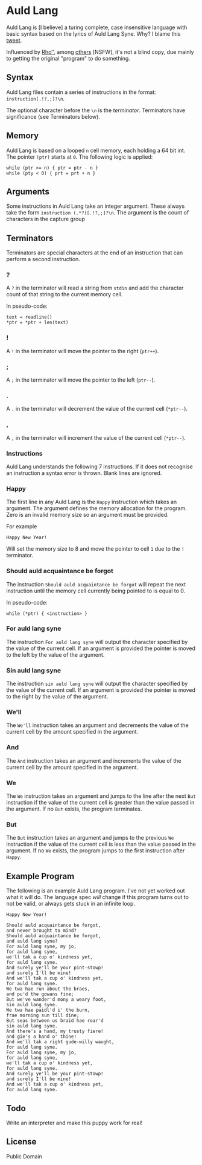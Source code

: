 # Auld Lang

Auld Lang is [I believe] a turing complete, case insensitive language with basic 
syntax based on the lyrics of Auld Lang Syne. Why? I blame this 
[tweet](https://twitter.com/chrisoldwood/status/1211960165496508416).

Influenced by 
[Rho&#8242;&#8242;](https://en.wikipedia.org/wiki/P%E2%80%B2%E2%80%B2), among
[others](https://en.wikipedia.org/wiki/Brainfuck) [NSFW], it's not a blind copy,
due mainly to getting the original "program" to do something.

## Syntax

Auld Lang files contain a series of instructions in the format: 
`instruction[.!?,;]?\n`.

The optional character before the `\n` is the _terminator_. Terminators have 
significance (see Terminators below).

## Memory

Auld Lang is based on a looped `n` cell memory, each holding a 64 bit int. The 
pointer `(ptr)` starts at `0`. The following logic is applied:

```
while (ptr >= n) { ptr = ptr - n }
while (pty < 0) { prt = prt + n }
```

## Arguments

Some instructions in Auld Lang take an integer argument. These always take the
form `instruction (.*?)[.!?,;]?\n`. The argument is the count of characters in 
the capture group
 

## Terminators

Terminators are special characters at the end of an instruction that can perform
a second instruction.

### ?

A `?` in the terminator will read a string from `stdin` and add the character
count of that string to the current memory cell.

In pseudo-code:

```
text = readline()
*ptr = *ptr + len(text)
```

### !

A `!` in the terminator will move the pointer to the right (`ptr++`).

### ;

A `;` in the terminator will move the pointer to the left (`ptr--`).

### .

A `.` in the terminator will decrement the value of the current cell (`*ptr--`).

### ,

A `,` in the terminator will increment the value of the current cell (`*ptr--`).

### Instructions

Auld Lang understands the following 7 instructions. If it does not recognise an
instruction a syntax error is thrown. Blank lines are ignored.

### Happy

The first line in any Auld Lang is the `Happy` instruction which takes an
argument. The argument defines the memory allocation for the program. Zero is an
invalid memory size so an argument must be provided.

For example

```
Happy New Year!
```

Will set the memory size to 8 and move the pointer to cell `1` due to the `!`
terminator.

### Should auld acquaintance be forgot

The instruction `Should auld acquaintance be forgot` will repeat the next 
instruction until the memory cell currently being pointed to is equal to 0.

In pseudo-code:

```
while (*ptr) { <instruction> }
```

### For auld lang syne

The instruction `For auld lang syne` will output the character specified by the
value of the current cell. If an argument is provided the pointer is moved to 
the left by the value of the argument.

### Sin auld lang syne

The instruction `sin auld lang syne` will output the character specified by the
value of the current cell. If an argument is provided the pointer is moved to 
the right by the value of the argument.

### We'll

The `We'll` instruction takes an argument and decrements the value of the 
current cell by the amount specified in the argument.

### And

The `And` instruction takes an argument and increments the value of the current
cell by the amount specified in the argument.

### We

The `We` instruction takes an argument and jumps to the line after the next
`But` instruction if the value of the current cell is greater than the value
passed in the argument. If no `But` exists, the program terminates.

### But

The `But` instruction takes an argument and jumps to the previous `We`
instruction if the value of the current cell is less than the value passed in
the argument. If no `We` exists, the program jumps to the first instruction
after `Happy`.

## Example Program

The following is an example Auld Lang program. I've not yet worked out what it
will do. The language spec _will_ change if this program turns out to not be
valid, or always gets stuck in an infinite loop.

```
Happy New Year!

Should auld acquaintance be forgot,
and never brought to mind?
Should auld acquaintance be forgot,
and auld lang syne?
For auld lang syne, my jo,
for auld lang syne,
we'll tak a cup o' kindness yet,
for auld lang syne.
And surely ye'll be your pint-stowp!
and surely I'll be mine!
And we'll tak a cup o' kindness yet,
for auld lang syne.
We twa hae run about the braes,
and pu'd the gowans fine;
But we've wander'd mony a weary foot,
sin auld lang syne.
We twa hae paidl'd i' the burn,
frae morning sun till dine;
But seas between us braid hae roar'd
sin auld lang syne.
And there's a hand, my trusty fiere!
and gie's a hand o' thine!
And we'll tak a right gude-willy waught,
for auld lang syne.
For auld lang syne, my jo,
for auld lang syne,
we'll tak a cup o' kindness yet,
for auld lang syne.
And surely ye'll be your pint-stowp!
and surely I'll be mine!
And we'll tak a cup o' kindness yet,
for auld lang syne.
```

## Todo 

Write an interpreter and make this puppy work for real!

## License

Public Domain
